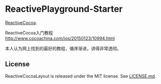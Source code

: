 ReactivePlayground-Starter
====================

[ReactiveCocoa](https://github.com/ReactiveCocoa/ReactiveCocoa).

ReactiveCocoa入门教程 http://www.cocoachina.com/ios/20150123/10994.html 

本人认为网上找到的最好的教程，循序渐进，讲得非常透彻。

## License

ReactiveCocoaLayout is released under the MIT license. See
[LICENSE.md](https://github.com/ReactiveCocoa/ReactiveCocoaLayout/blob/master/LICENSE.md).
